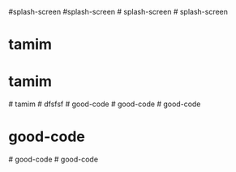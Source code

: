 #splash-screen
# s p l a s h - s c r e e n  
 #   s p l a s h - s c r e e n  
 # splash-screen
# tamim
# tamim
#   t a m i m  
 # dfsfsf
#   g o o d - c o d e  
 #   g o o d - c o d e  
 # good-code
# good-code
#   g o o d - c o d e  
 # good-code
